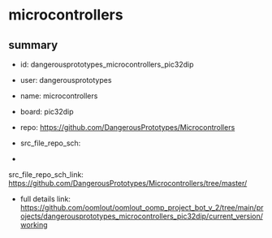 # microcontrollers
 
## summary 
* id: dangerousprototypes_microcontrollers_pic32dip
* user: dangerousprototypes
* name: microcontrollers
* board: pic32dip
* repo: https://github.com/DangerousPrototypes/Microcontrollers



* src_file_repo_sch: 
*
 src_file_repo_sch_link: https://github.com/DangerousPrototypes/Microcontrollers/tree/master/
* full details link: https://github.com/oomlout/oomlout_oomp_project_bot_v_2/tree/main/projects/dangerousprototypes_microcontrollers_pic32dip/current_version/working  






